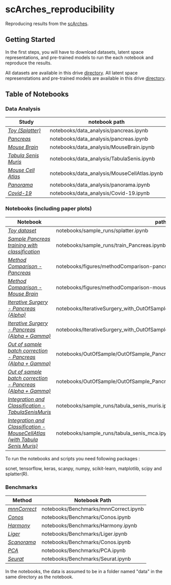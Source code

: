 # scArches_reproducibility


Reproducing results from the [scArches](https://github.com/theislab/scarches).

## Getting Started
In the first steps, you will have to download datasets, latent space representations, and pre-trained models to run the each notebook and reproduce the results.

All datasets are available in this drive [directory](https://drive.google.com/drive/folders/1QQXDuUjKG8CTnwWW_u83MDtdrBXr8Kpq?usp=sharing).
All latent space represenstations and pre-trained models are available in this drive [directory](https://drive.google.com/drive/folders/1QqNCBv19-iF9whYIMkVL6DyBRH0x_G57?usp=sharing).

## Table of Notebooks 


### Data Analysis
Study       | notebook path     
---------------| ---------------
| [*Toy (Splatter)*](https://nbviewer.jupyter.org/github/theislab/scnet_reproducibility/blob/master/notebooks/data_analysis/splatter.ipynb)| notebooks/data_analysis/pancreas.ipynb| 
| [*Pancreas*](https://nbviewer.jupyter.org/github/theislab/scnet_reproducibility/blob/master/notebooks/data_analysis/pancreas.ipynb)| notebooks/data_analysis/pancreas.ipynb| 
| [*Mouse Brain*](https://nbviewer.jupyter.org/github/theislab/scnet_reproducibility/blob/master/notebooks/data_analysis/MouseBrain.ipynb)|notebooks/data_analysis/MouseBrain.ipynb| 
| [*Tabula Senis Muris*](https://nbviewer.jupyter.org/github/theislab/scnet_reproducibility/blob/master/notebooks/data_analysis/TabulaSenis.ipynb)| notebooks/data_analysis/TabulaSenis.ipynb| 
| [*Mouse Cell Atlas*](https://nbviewer.jupyter.org/github/theislab/scnet_reproducibility/blob/master/notebooks/data_analysis/MouseCellAtlas.ipynb)| notebooks/data_analysis/MouseCellAtlas.ipynb| 
| [*Panorama*](https://nbviewer.jupyter.org/github/theislab/scnet_reproducibility/blob/master/notebooks/data_analysis/panorama.ipynb)| notebooks/data_analysis/panorama.ipynb| 
| [*Covid-19*](https://nbviewer.jupyter.org/github/theislab/scnet_reproducibility/blob/master/notebooks/data_analysis/Covid-19.ipynb)| notebooks/data_analysis/Covid-19.ipynb| 

### Notebooks (including paper plots) 
Notebook  | path     
---------------| ---------------
| [*Toy dataset*](https://nbviewer.jupyter.org/github/theislab/scnet_reproducibility/blob/master/notebooks/sample_runs/splatter.ipynb)| notebooks/sample_runs/splatter.ipynb| 
| [*Sample Pancreas training with classification*](https://nbviewer.jupyter.org/github/theislab/scnet_reproducibility/blob/master/notebooks/sample_runs/train_Pancreas.ipynb)| notebooks/sample_runs/train_Pancreas.ipynb| 
| [*Method Comparison - Pancreas*](https://nbviewer.jupyter.org/github/theislab/scnet_reproducibility/blob/master/notebooks/figures/methodComparison-pancreas.ipynb)| notebooks/figures/methodComparison-pancreas.ipynb| 
| [*Method Comparison - Mouse Brain*](https://nbviewer.jupyter.org/github/theislab/scnet_reproducibility/blob/master/notebooks/figures/methodComparison-mousebrain.ipynb)| notebooks/figures/methodComparison-mousebrain.ipynb| 
| [*Iterative Surgery - Pancreas (Alpha)*](https://nbviewer.jupyter.org/github/theislab/scnet_reproducibility/blob/master/notebooks/sample_runs/IterativeSurgery_with_OutOfSample/OoS+IS_Pancreas_Alpha+Gamma.ipynb)| notebooks/IterativeSurgery_with_OutOfSample/OoS+IS_Pancreas_Alpha.ipynb| 
| [*Iterative Surgery - Pancreas (Alpha + Gamma)*](https://nbviewer.jupyter.org/github/theislab/scnet_reproducibility/blob/master/notebooks/sample_runs/IterativeSurgery_with_OutOfSample/OoS+IS_Pancreas_Alpha+Gamma.ipynb)| notebooks/IterativeSurgery_with_OutOfSample/OoS+IS_Pancreas_Alpha+Gamma.ipynb| 
| [*Out of sample batch correction - Pancreas (Alpha + Gamma)*](https://nbviewer.jupyter.org/github/theislab/scnet_reproducibility/blob/master/notebooks/sample_runs/OutOfSample/OutOfSample_Pancreas_Alpha.ipynb)| notebooks/OutOfSample/OutOfSample_Pancreas_Alpha.ipynb| 
| [*Out of sample batch correction - Pancreas (Alpha + Gamma)*](https://nbviewer.jupyter.org/github/theislab/scnet_reproducibility/blob/master/notebooks/sample_runs/OutOfSample/OutOfSample_Pancreas_Alpha+Gamma.ipynb)| notebooks/OutOfSample/OutOfSample_Pancreas_Alpha+Gamma.ipynb| 
| [*Integration and Classification - TabulaSenisMuris*](https://nbviewer.jupyter.org/github/theislab/scnet_reproducibility/blob/master/notebooks/sample_runs/tabula_senis_muris.ipynb)| notebooks/sample_runs/tabula_senis_muris.ipynb| 
| [*Integration and Classification - MouseCellAtlas (with Tabula Senis Muris)*](https://nbviewer.jupyter.org/github/theislab/scnet_reproducibility/blob/master/notebooks/sample_runs/tabula_senis_mca.ipynb)| notebooks/sample_runs/tabula_senis_mca.ipynb| 

To run the notebooks and scripts you need following packages :

scnet, tensorflow, keras, scanpy, numpy, scikit-learn, matplotlib, scipy and splatter(R).

### Benchmarks 
Method  | Notebook Path     
---------------| ---------------
| [*mnnCorrect*](https://nbviewer.jupyter.org/github.com/theislab/scnet_reproducibility/blob/master/notebooks/Benchmarks/mnnCorrect.ipynb)| notebooks/Benchmarks/mnnCorrect.ipynb| 
| [*Conos*](https://nbviewer.jupyter.org/github.com/theislab/scnet_reproducibility/blob/master/notebooks/Benchmarks/Conos.ipynb)| notebooks/Benchmarks/Conos.ipynb| 
| [*Harmony*](https://nbviewer.jupyter.org/github.com/theislab/scnet_reproducibility/blob/master/notebooks/Benchmarks/Harmony.ipynb)| notebooks/Benchmarks/Harmony.ipynb| 
| [*Liger*](https://nbviewer.jupyter.org/github.com/theislab/scnet_reproducibility/blob/master/notebooks/Benchmarks/Liger.ipynb)| notebooks/Benchmarks/Liger.ipynb| 
| [*Scanorama*](https://nbviewer.jupyter.org/github.com/theislab/scnet_reproducibility/blob/master/notebooks/Benchmarks/Scanorama.ipynb)| notebooks/Benchmarks/Conos.ipynb| 
| [*PCA*](https://nbviewer.jupyter.org/github.com/theislab/scnet_reproducibility/blob/master/notebooks/Benchmarks/PCA.ipynb)| notebooks/Benchmarks/PCA.ipynb| 
| [*Seurat*](https://nbviewer.jupyter.org/github.com/theislab/scnet_reproducibility/blob/master/notebooks/Benchmarks/Seurat.ipynb)| notebooks/Benchmarks/Seurat.ipynb| 

In the notebooks, the data is assumed to be in a folder named "data" in the same directory as the notebook.
